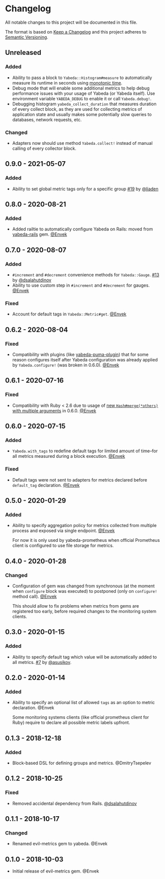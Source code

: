 # Changelog

All notable changes to this project will be documented in this file.

The format is based on [Keep a Changelog](http://keepachangelog.com/en/1.0.0/)
and this project adheres to [Semantic Versioning](http://semver.org/spec/v2.0.0.html).

## Unreleased

### Added

- Ability to pass a block to `Yabeda::Histogram#measure` to automatically measure its runtime in seconds using [monotonic time](https://blog.dnsimple.com/2018/03/elapsed-time-with-ruby-the-right-way/).
- Debug mode that will enable some additional metrics to help debug performance issues with your usage of Yabeda (or Yabeda itself). Use environment variable `YABEDA_DEBUG` to enable it or call `Yabeda.debug!`.
- Debugging histogram `yabeda_collect_duration` that measures duration of every collect block, as they are used for collecting metrics of application state and usually makes some potentially slow queries to databases, network requests, etc.

### Changed

- Adapters now should use method `Yabeda.collect!` instead of manual calling of every collector block. 

## 0.9.0 - 2021-05-07

### Added

- Ability to set global metric tags only for a specific group [#19](https://github.com/yabeda-rb/yabeda/pull/19) by [@liaden]

## 0.8.0 - 2020-08-21

### Added

 - Added railtie to automatically configure Yabeda on Rails: moved from [yabeda-rails](https://github.com/yabeda-rb/yabeda-rails) gem. [@Envek]

## 0.7.0 - 2020-08-07

### Added

 - `#increment` and `#decrement` convenience methods for `Yabeda::Gauge`. [#13](https://github.com/yabeda-rb/yabeda/pull/13) by [@dsalahutdinov]
 - Ability to use custom step in `#increment` and `#decrement` for gauges. [@Envek]

### Fixed

 - Account for default tags in `Yabeda::Metric#get`. [@Envek]

## 0.6.2 - 2020-08-04

### Fixed

 - Compatibility with plugins (like [yabeda-puma-plugin](https://github.com/yabeda-rb/yabeda-puma-plugin)) that for some reason configures itself after Yabeda configuration was already applied by `Yabeda.configure!` (was broken in 0.6.0). [@Envek]

## 0.6.1 - 2020-07-16

### Fixed

 - Compatibility with Ruby < 2.6 due to usage of [new `Hash#merge(*others)` with multiple arguments](https://rubyreferences.github.io/rubychanges/2.6.html#hashmerge-with-multiple-arguments) in 0.6.0. [@Envek]

## 0.6.0 - 2020-07-15

### Added

 - `Yabeda.with_tags` to redefine default tags for limited amount of time–for all metrics measured during a block execution. [@Envek]

### Fixed

 - Default tags were not sent to adapters for metrics declared before `default_tag` declaration. [@Envek]

## 0.5.0 - 2020-01-29

### Added

 - Ability to specify aggregation policy for metrics collected from multiple process and exposed via single endpoint. [@Envek]

   For now it is only used by yabeda-prometheus when official Prometheus client is configured to use file storage for metrics.

## 0.4.0 - 2020-01-28

### Changed

 - Configuration of gem was changed from synchronous (at the moment when `configure` block was executed) to postponed (only on `configure!` method call). [@Envek]

   This should allow to fix problems when metrics from gems are registered too early, before required changes to the monitoring system clients.

## 0.3.0 - 2020-01-15

### Added

 - Ability to specify default tag which value will be automatically added to all metrics. [#7](https://github.com/yabeda-rb/yabeda/pull/7) by [@asusikov].

## 0.2.0 - 2020-01-14

### Added

 - Ability to specify an optional list of allowed `tags` as an option to metric declaration. @Envek

   Some monitoring systems clients (like official prometheus client for Ruby) require to declare all possible metric labels upfront.

## 0.1.3 - 2018-12-18

### Added

 - Block-based DSL for defining groups and metrics. @DmitryTsepelev

## 0.1.2 - 2018-10-25

### Fixed

 - Removed accidental dependency from Rails. [@dsalahutdinov]

## 0.1.1 - 2018-10-17

### Changed

 - Renamed evil-metrics gem to yabeda. @Envek

## 0.1.0 - 2018-10-03

 - Initial release of evil-metrics gem. @Envek

[@Envek]: https://github.com/Envek "Andrey Novikov"
[@dsalahutdinov]: https://github.com/dsalahutdinov "Dmitry Salahutdinov"
[@asusikov]: https://github.com/asusikov "Alexander Susikov"
[@liaden]: https://github.com/liaden "Joel Johnson"

